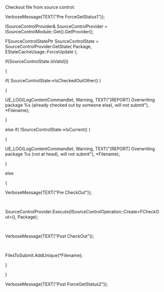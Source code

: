 Checkout file from source control:

VerboseMessage(TEXT("Pre ForceGetStatus1"));

ISourceControlProvider& SourceControlProvider = ISourceControlModule::Get().GetProvider();

FSourceControlStatePtr SourceControlState = SourceControlProvider.GetState( Package, EStateCacheUsage::ForceUpdate );

if(SourceControlState.IsValid())

{

if( SourceControlState-&gt;IsCheckedOutOther() )

{

UE\_LOG(LogContentCommandlet, Warning, TEXT("\[REPORT\] Overwriting package %s (already checked out by someone else), will not submit"), \*Filename);

}

else if( !SourceControlState-&gt;IsCurrent() )

{

UE\_LOG(LogContentCommandlet, Warning, TEXT("\[REPORT\] Overwriting package %s (not at head), will not submit"), \*Filename);

}

else

{

VerboseMessage(TEXT("Pre CheckOut"));

 

SourceControlProvider.Execute(ISourceControlOperation::Create&lt;FCheckOut&gt;(), Package);

 

VerboseMessage(TEXT("Post CheckOut"));

 

FilesToSubmit.AddUnique(\*Filename);

}

}

VerboseMessage(TEXT("Post ForceGetStatus2"));

